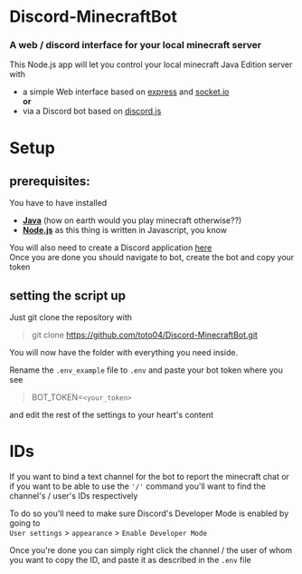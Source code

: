 # Discord-MinecraftBot

### A web / discord interface for your local minecraft server
  
This Node.js app will let you control your local minecraft Java Edition server with 
- a simple Web interface based on [express](https://expressjs.com) and [socket.io](https://socket.io)   
**or** 
- via a Discord bot based on [discord.js](https://discord.js.org/#/)

# Setup
## prerequisites:
You have to have installed
- **[Java](https://www.java.com/it/)** (how on earth would you play minecraft otherwise??)
- **[Node.js](https://nodejs.org/en/)** as this thing is written in Javascript, you know

You will also need to create a Discord application [here](https://discordapp.com/developers/applications/)  
Once you are done you should navigate to bot, create the bot and copy your token

## setting the script up

Just git clone the repository with

> git clone https://github.com/toto04/Discord-MinecraftBot.git 

You will now have the folder with everything you need inside.

Rename the `.env_example` file to `.env` and paste your bot token where you see
> BOT_TOKEN=`<your_token>`  

and edit the rest of the settings to your heart's content

# IDs
If you want to bind a text channel for the bot to report the minecraft chat or if you want to be able to use the `'/'` command you'll want to find the channel's / user's IDs respectively

To do so you'll need to make sure Discord's Developer Mode is enabled by going to  
`User settings` > `appearance` > `Enable Developer Mode`

Once you're done you can simply right click the channel / the user of whom you want to copy the ID, and paste it as described in the `.env` file